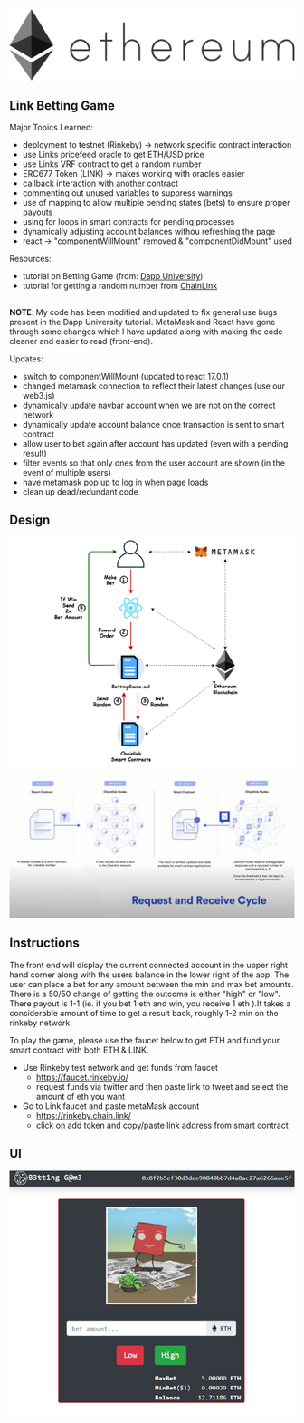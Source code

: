 ![](public/eth.png)
##
## Link Betting Game
Major Topics Learned:
- deployment to testnet (Rinkeby) -> network specific contract interaction
- use Links pricefeed oracle to get ETH/USD price
- use Links VRF contract to get a random number
- ERC677 Token (LINK) -> makes working with oracles easier
- callback interaction with another contract
- commenting out unused variables to suppress warnings
- use of mapping to allow multiple pending states (bets) to ensure proper payouts 
- using for loops in smart contracts for pending processes
- dynamically adjusting account balances withou refreshing the page
- react -> "componentWillMount" removed & "componentDidMount" used  

Resources:
- tutorial on Betting Game (from: [Dapp University](https://www.youtube.com/watch?v=YzCbaR15Xi4&t=971s))
- tutorial for getting a random number from [ChainLink](https://www.youtube.com/watch?v=JqZWariqh5s)
##
**NOTE**: My code has been modified and updated to fix general use bugs present in the Dapp University 
tutorial. MetaMask and React have gone through some changes which I have updated along with making the code
cleaner and easier to read (front-end).  

Updates:
- switch to componentWillMount (updated to react 17.0.1)
- changed metamask connection to reflect their latest changes (use our web3.js)
- dynamically update navbar account when we are not on the correct network
- dynamically update account balance once transaction is sent to smart contract
- allow user to bet again after account has updated (even with a pending result)
- filter events so that only ones from the user account are shown (in the event of multiple users)
- have metamask pop up to log in when page loads
- clean up dead/redundant code
##
## Design
![](public/BettingGame.png)
![](public/VRF_cycle.png)

## Instructions
The front end will display the current connected account in the upper right hand corner along with the 
users balance in the lower right of the app.  The user can place a bet for any amount between the min and 
max bet amounts.  There is a 50/50 change of getting the outcome is either "high" or "low".  There payout is
1-1 (ie. if you bet 1 eth and win, you receive 1 eth ).It takes a considerable amount of time to get a result back,
roughly 1-2 min on the rinkeby network.  

To play the game, please use the faucet below to get ETH and fund your smart contract with both ETH & LINK.


- Use Rinkeby test network and get funds from faucet
	- https://faucet.rinkeby.io/
	- request funds via twitter and then paste link to tweet and select the amount of eth you want
- Go to Link faucet and paste metaMask account
	- https://rinkeby.chain.link/
	- click on add token and copy/paste link address from smart contract

## UI
![](public/UI.png)
